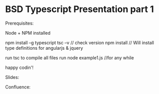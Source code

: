 # BSD Typescript Presentation part 1

Prerequisites:

Node + NPM installed

npm install –g typescript
tsc –v // check version
npm install // Will install type definitions for angularjs & jquery

run tsc to compile all files
run node example1.js //for any while

happy codin'!

Slides:

Confluence:

